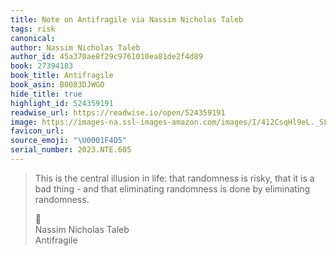 ```yaml
---
title: Note on Antifragile via Nassim Nicholas Taleb
tags: risk
canonical:
author: Nassim Nicholas Taleb
author_id: 45a370ae8f29c9761010ea81de2f4d89
book: 27394183
book_title: Antifragile
book_asin: B0083DJWGO
hide_title: true
highlight_id: 524359191
readwise_url: https://readwise.io/open/524359191
image: https://images-na.ssl-images-amazon.com/images/I/412CsqHl9eL._SL200_.jpg
favicon_url:
source_emoji: "\U0001F4D5"
serial_number: 2023.NTE.605
---
```

> This is the central illusion in life: that randomness is risky, that it is a bad thing - and that eliminating randomness is done by eliminating randomness.
> <div class="quoteback-footer"><div class="quoteback-avatar"><span class="mini-emoji"> 📕</span></div><div class="quoteback-metadata"><div class="metadata-inner"><span style="display:none">FROM:</span><div aria-label="Nassim Nicholas Taleb" class="quoteback-author"> Nassim Nicholas Taleb</div><div aria-label="Antifragile" class="quoteback-title"> Antifragile</div></div></div></div>